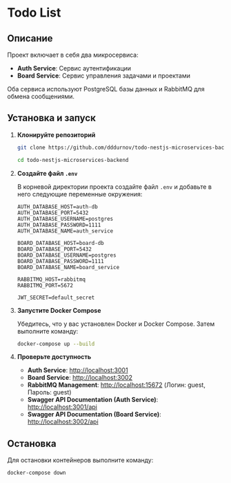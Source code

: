 # Todo List

## Описание

Проект включает в себя два микросервиса:

- **Auth Service**: Сервис аутентификации
- **Board Service**: Сервис управления задачами и проектами

Оба сервиса используют PostgreSQL базы данных и RabbitMQ для обмена сообщениями.

## Установка и запуск

1. **Клонируйте репозиторий**

   ```bash
   git clone https://github.com/dddurnov/todo-nestjs-microservices-backend.git
   ```
   ```bash
   cd todo-nestjs-microservices-backend
   ```

2. **Создайте файл `.env`**

   В корневой директории проекта создайте файл `.env` и добавьте в него следующие переменные окружения:

   ```env
   AUTH_DATABASE_HOST=auth-db
   AUTH_DATABASE_PORT=5432
   AUTH_DATABASE_USERNAME=postgres
   AUTH_DATABASE_PASSWORD=1111
   AUTH_DATABASE_NAME=auth_service

   BOARD_DATABASE_HOST=board-db
   BOARD_DATABASE_PORT=5432
   BOARD_DATABASE_USERNAME=postgres
   BOARD_DATABASE_PASSWORD=1111
   BOARD_DATABASE_NAME=board_service

   RABBITMQ_HOST=rabbitmq
   RABBITMQ_PORT=5672

   JWT_SECRET=default_secret

3. **Запустите Docker Compose**

   Убедитесь, что у вас установлен Docker и Docker Compose. Затем выполните команду:

   ```bash
   docker-compose up --build
4. **Проверьте доступность**

   - **Auth Service**: [http://localhost:3001](http://localhost:3001)
   - **Board Service**: [http://localhost:3002](http://localhost:3002)
   - **RabbitMQ Management**: [http://localhost:15672](http://localhost:15672) (Логин: guest, Пароль: guest)
   - **Swagger API Documentation (Auth Service)**: [http://localhost:3001/api](http://localhost:3001/api)
   - **Swagger API Documentation (Board Service)**: [http://localhost:3002/api](http://localhost:3002/api) 
     
 ## Остановка

   Для остановки контейнеров выполните команду:

   ```bash
   docker-compose down

